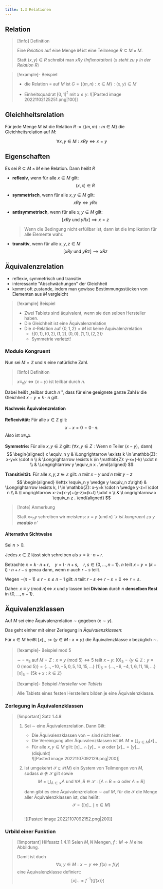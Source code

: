 ```yaml
---
title: 1.3 Relationen
---
```


## Relation

> [!info] Definition 
> 
> Eine *Relation* auf eine Menge $M$ ist eine Teilmenge $R \subseteq M \times M$.
> 
> Statt $(x,y) \in R$ schreibt man $xRy$ (*Infixnotation*)
> (*$x$ steht zu $y$ in der Relation $R$*)

> [!example]- Beispiel 
> - die Relation $=$ auf $M$ ist $G =\{ (m,n) : x \in M\} :(x,y)\in M$
>   
> - Einheitsquadrat $[0,1]^2$ mit $x \leq y$:
>   ![[Pasted image 20221102125251.png|100]]

## Gleichheitsrelation

Für jede Menge $M$ ist die Relation $R:=\{ (m,m): m \in M \}$ die Gleichheitsrelation auf $M$:

$$
\forall x,y \in M : xRy \iff x = y
$$

## Eigenschaften

Es sei $R \subseteq M \times M$ eine Relation. Dann heißt $R$

- **reflexiv**, wenn für alle $x \in M$ gilt: 
  $$(x,x) \in R$$ 
    
- **symmetrisch**, wenn für alle $x,y \in M$ gilt:
  $$
  xRy \iff yRx
  $$
  
- **antisymmetrisch**, wenn für alle $x,y \in M$ gilt:
  $$
  [xRy \text{ und } yRx] \implies x = z
  $$
  > Wenn die Bedingung nicht erfüllbar ist, dann ist die Implikation für alle Elemente wahr.

- **transitiv**, wenn für alle $x,y,z \in M$
  $$
  [xRy \text{ und } yRz] \implies xRz
  $$

## Äquivalenzrelation

- reflexiv, symmetrisch und transitiv
- interessante "Abschwächungen" der Gleichheit
- kommt oft zustande, indem man gewisse Bestimmungsstücken von Elementen aus $M$ vergleicht

> [!example] Beispiel 
> 
> - Zwei Tablets sind äquivalent, wenn sie den selben Hersteller haben.
> - Die Gleichheit ist eine Äquivalenzrelation
> - Die $\leq$-Relation auf $\{ 0,1,2 \}=M$ ist keine Äquivalenzrelation
>     - $\{ (0,1), (0,2), (1,2),(0,0),(1,1),(2,2) \}$
>     - Symmetrie verletzt!

### Modulo Kongruent

Nun sei $M=\mathbb{Z}$ und $n$ eine natürliche Zahl.

> [!info] Definition 
> 
> $x \equiv_n y \Longleftrightarrow(x-y)$ ist teilbar durch $n$.

Dabei heißt „teilbar durch $n$ ", dass für eine geeignete ganze Zahl $k$ die Gleichheit $x-y=k \cdot n$ gilt.

#### Nachweis Äquivalenzrelation

**Reflexivität:** Für alle $x \in \mathbb{Z}$ gilt:
$$
x-x=0=0 \cdot n .
$$
Also ist $x \equiv_n x$.

**Symmetrie:** Für alle $x, y \in \mathbb{Z}$ gilt: ($\forall x,y \in Z : \text{Wenn } n \text{ Teiler } (x-y), \text{ dann}$)
$$
\begin{aligned}
x \equiv_n y & \Longrightarrow \exists k \in \mathbb{Z}: x-y=k \cdot n \\
& \Longrightarrow \exists k \in \mathbb{Z}: y-x=(-k) \cdot n \\
& \Longrightarrow y \equiv_n x .
\end{aligned}
$$

**Transitivität:** Für alle $x, y, z \in \mathbb{Z}$ gilt:
    *$n$ teilt $x-y$ und $n$ teilt $y-z$*
$$
\begin{aligned}
\left(x \equiv_n y \wedge y \equiv_n z\right) & \Longrightarrow \exists k, l \in \mathbb{Z}: x-y=k \cdot n \wedge y-z=l \cdot n \\
& \Longrightarrow x-z=(x-y)+(y-z)=(k+l) \cdot n \\
& \Longrightarrow x \equiv_n z .
\end{aligned}
$$
> [!note] Anmerkung
> 
> Statt $x \equiv_n y$ schreiben wir meistens: 
> $x \equiv y \ (\text{und } n)$
> *'$x$ ist kongruent zu $y$ **modulo** $n$'*
> 

#### Alternative Sichtweise

Sei $n>0$.

Jedes $x \in \mathbb{Z}$ lässt sich schreiben als $x=k\cdot n+r$.

Betrachte $x=k\cdot n+r, \quad y=l\cdot n+s, \quad r,s \in \{ 0, \dots,n-1 \}$.
$n$ teilt $x-y=(k-l)\cdot n + r-s$ genau dann, wenn $n$ auch $r-s$ teilt.

Wegen $-(n-1)\leq r-s \leq n-1$ gilt: 
$n$ teilt $r-s \iff r-s=0\iff r=s$.

Daher:
$x \equiv y \ (\text{mod }n) \iff$ $x$ und $y$ lassen bei **Division** durch $n$ **denselben Rest** in $\{ 0, \dots, n-1 \}$.

## Äquivalenzklassen

Auf $M$ sei eine Äquivalenzrelation $\sim$ gegeben ($x \sim y$).

Das geht einher mit einer Zerlegung in *Äquivalenzklassen*:

Für $x \in M$ heißt $[x]_{\sim} := \{ y \in M : x=y \}$ die Äquivalenzklasse $x$ bezüglich $\sim$.

> [!example]- Beispiel $\text{mod }5$
> 
> $\sim \ = \ \equiv_{5}$ auf $M=Z : x \equiv y \ (\text{mod } 5) \iff 5 \text{ teilt } x-y$:
>     $[0]_{5}=\{ y \in \mathbb{Z} : y \equiv 0 \ (\text{mod } 5) \}=\{ \dots, -10,-5,0,5,10,15,\dots \}$
>     $[1]_{5}=\{ \dots,-9,-4,1,6,11,16,\dots \}$
>     $[x]_{5}=\{ 5k+x: k \in\mathbb{Z} \}$

> [!example]- Beispiel *Hersteller von Tablets*
> 
> Alle Tablets eines festen Herstellers bilden je eine Äquivalenzklasse.

### Zerlegung in Äquivalenzklassen

> [!important] Satz 1.4.8
> 
> 1.  Sei $\sim$ eine Äquivalenzrelation. Dann Gilt:
>     - Die Äquivalenzklassen von $\sim$ sind nicht leer.
>     - Die Vereinigung aller Äquivalenzklassen ist $M$. 
>       $M=\displaystyle \bigcup_{x \in M}[x]_{\sim}$
>     - Für alle $x,y \in M$ gilt:
>       $[x]_{\sim} \cap[y]_{\sim}=\emptyset$ oder $[x]_{\sim}=[y]_{\sim}$. (disjunkt)
>       <br/>![[Pasted image 20221107092129.png|200]]
>  1. Ist umgekehrt $\mathcal{S} \subseteq \mathcal{P}(M)$ ein System von Teilmengen von $M$, sodass $\emptyset \notin \mathcal{S}$ gilt sowie
>     $$
>     M=\bigcup_{A \in \mathcal{S}} A \text { und } \forall A, B \in \mathcal{S}:[A \cap B=\emptyset \text { oder } A=B]
>     $$
>     
>     dann gibt es eine Äquivalenzrelation $\sim$ auf $M$, für die $\mathcal{S}$ die Menge aller Äquivalenzklassen ist, das heißt:
>     $$
>     \mathcal{S}=\left\{[x]_{\sim} \mid x \in M\right\}
>     $$
>     <br/>![[Pasted image 20221107092152.png|200]] 

### Urbild einer Funktion

> [!important] Hilfssatz 1.4.11 
> Seien $M, N$ Mengen, $f:M\to N$ eine Abbildung.
> 
> Damit ist duch 
> $$\forall x,y \in M : x \sim y \iff f(x) = f(y)$$
> eine Äquivalenzklasse definiert: 
> $$[x]_{\sim}=f^{-1}(\{ f(x) \})$$
